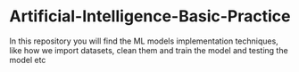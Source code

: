 # Artificial-Intelligence-Basic-Practice
In this repository you will find the ML models implementation techniques, like how we import datasets, clean them and train the model and testing the model etc
